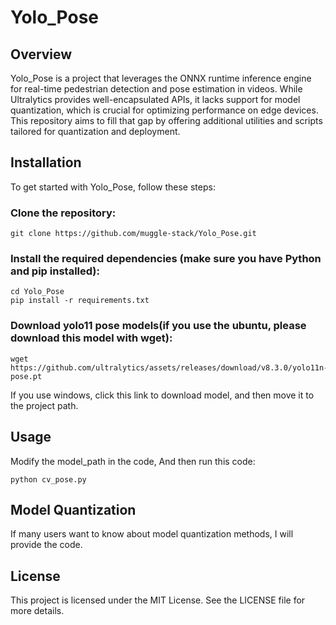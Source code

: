 # Yolo_Pose
## Overview
Yolo_Pose is a project that leverages the ONNX runtime inference engine for real-time pedestrian detection and pose estimation in videos. While Ultralytics provides well-encapsulated APIs, it lacks support for model quantization, which is crucial for optimizing performance on edge devices. This repository aims to fill that gap by offering additional utilities and scripts tailored for quantization and deployment.

## Installation
To get started with Yolo_Pose, follow these steps:

### Clone the repository:
```
git clone https://github.com/muggle-stack/Yolo_Pose.git
```

### Install the required dependencies (make sure you have Python and pip installed):
```
cd Yolo_Pose
pip install -r requirements.txt
```
### Download yolo11 pose models(if you use the ubuntu, please download this model with wget):
```
wget https://github.com/ultralytics/assets/releases/download/v8.3.0/yolo11n-pose.pt
```
If you use windows, click this link to download model, and then move it to the project path.

## Usage
‌Modify the model_path in the code,
And then run this code:
```
python cv_pose.py
```

## Model Quantization
‌If many users want to know about model quantization methods, I will provide the code.‌

## License
This project is licensed under the MIT License. See the LICENSE file for more details.
